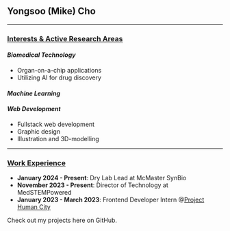 ## Yongsoo (Mike) Cho
---------------
### <ins>Interests & Active Research Areas</ins>
#### _Biomedical Technology_
* Organ-on-a-chip applications
* Utilizing AI for drug discovery

#### _Machine Learning_
#### _Web Development_
* Fullstack web development
* Graphic design
* Illustration and 3D-modelling
---------------

### <ins>Work Experience</ins>
* **January 2024 - Present**: Dry Lab Lead at McMaster SynBio
* **November 2023 - Present**: Director of Technology at MedSTEMPowered
* **January 2023 - March 2023**: Frontend Developer Intern @<a href="https://projecthumancity.com">Project Human City</a>

Check out my projects here on GitHub.
